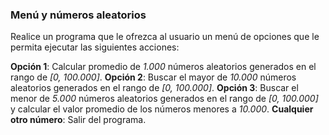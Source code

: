 ### Menú y números aleatorios

Realice un programa que le ofrezca al usuario un menú de opciones que le permita ejecutar las siguientes acciones:

**Opción 1**: Calcular promedio de *1.000* números aleatorios generados en el rango de *[0, 100.000]*.
**Opción 2**: Buscar el mayor de *10.000* números aleatorios generados en el rango de *[0, 100.000]*.
**Opción 3**: Buscar el menor de *5.000* números aleatorios generados en el rango de *[0, 100.000]* y calcular el valor promedio de los números menores a *10.000*.
**Cualquier otro número**: Salir del programa.